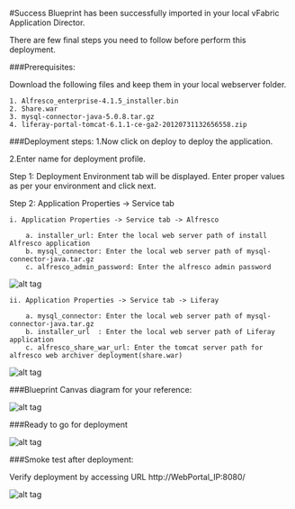 #Success
Blueprint has been successfully imported in your local vFabric Application Director. 

There are  few final steps you need to follow before perform this deployment.

###Prerequisites:

Download  the following files and keep them in your local webserver folder.

		
	1. Alfresco_enterprise-4.1.5_installer.bin
	2. Share.war
	3. mysql-connector-java-5.0.8.tar.gz
	4. liferay-portal-tomcat-6.1.1-ce-ga2-20120731132656558.zip
    
###Deployment steps:
1.Now click on deploy to deploy the application.

2.Enter name for deployment profile.

Step 1: Deployment Environment tab will be displayed. Enter proper values as per your environment and click next.


Step 2: Application Properties -> Service tab 

	i. Application Properties -> Service tab -> Alfresco
		
        a. installer_url: Enter the local web server path of install Alfresco application  
        b. mysql_connector: Enter the local web server path of mysql-connector-java.tar.gz
        c. alfresco_admin_password: Enter the alfresco admin password 


![alt tag](https://raw.github.com/vmware-applicationdirector/solutions-import-beta/Liferay-Alfresco-Application-Blueprint-50/Service-property-Alfresco.png)

		
	ii. Application Properties -> Service tab -> Liferay 
	
		a. mysql_connector: Enter the local web server path of mysql-connector-java.tar.gz
        b. installer_url  : Enter the local web server path of Liferay application         
        c. alfresco_share_war_url: Enter the tomcat server path for alfresco web archiver deployment(share.war)

![alt tag](https://raw.github.com/vmware-applicationdirector/solutions-import-beta/Liferay-Alfresco-Application-Blueprint-50/Service-property-Liferay.png)
	
###Blueprint Canvas diagram for your reference:

![alt tag](https://raw.github.com/vmware-applicationdirector/solutions-import-beta/Liferay-Alfresco-Application-Blueprint-50/Service-property-Alfresco.png) 


###Ready to go for deployment

![alt tag](https://raw.github.com/vmware-applicationdirector/solutions-import-beta/Liferay-Alfresco-Application-Blueprint-50/Liferay-Alfresco-Application-Blueprint-Canvas.png)


###Smoke test after deployment:


Verify deployment by accessing URL http://WebPortal_IP:8080/

![alt tag](https://raw.github.com/vmware-applicationdirector/solutions-import-beta/Liferay-Alfresco-Application-Blueprint-50/Smoke-Test.png)





 








